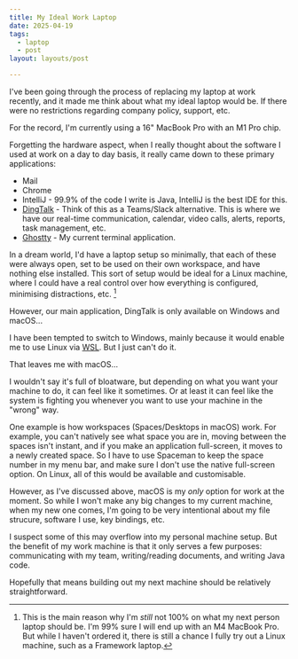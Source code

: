 ```yaml
---
title: My Ideal Work Laptop
date: 2025-04-19
tags:
  - laptop
  - post
layout: layouts/post

---
```


I've been going through the process of replacing my laptop at work recently, and it made me think about what my ideal laptop would be. If there were no restrictions regarding company policy, support, etc.

For the record, I'm currently using a 16" MacBook Pro with an M1 Pro chip.

Forgetting the hardware aspect, when I really thought about the software I used at work on a day to day basis, it really came down to these primary applications:

- Mail
- Chrome
- IntelliJ - 99.9% of the code I write is Java, IntelliJ is the best IDE for this.
- [DingTalk][dt] - Think of this as a Teams/Slack alternative. This is where we have our real-time communication, calendar, video calls, alerts, reports, task management, etc.
- [Ghostty][g] - My current terminal application.

In a dream world, I'd have a laptop setup so minimally, that each of these were always open, set to be used on their own workspace, and have nothing else installed. This sort of setup would be ideal for a Linux machine, where I could have a real control over how everything is configured, minimising distractions, etc. [^1]

However, our main application, DingTalk is only available on Windows and macOS...

I have been tempted to switch to Windows, mainly because it would enable me to use Linux via [WSL][wsl]. But I just can't do it. 

That leaves me with macOS...

I wouldn't say it's full of bloatware, but depending on what you want your machine to do, it can feel like it sometimes. Or at least it can feel like the system is fighting you whenever you want to use your machine in the "wrong" way. 

One example is how workspaces (Spaces/Desktops in macOS) work. For example, you can't natively see what space you are in, moving between the spaces isn't instant, and if you make an application full-screen, it moves to a newly created space. So I have to use Spaceman to keep the space number in my menu bar, and make sure I don't use the native full-screen option. On Linux, all of this would be available and customisable.

However, as I've discussed above, macOS is my *only* option for work at the moment. So while I won't make any big changes to my current machine, when my new one comes, I'm going to be very intentional about my file strucure, software I use, key bindings, etc. 

I suspect some of this may overflow into my personal machine setup. But the benefit of my work machine is that it only serves a few purposes: communicating with my team, writing/reading documents, and writing Java code. 

Hopefully that means building out my next machine should be relatively straightforward.

[wsl]: https://learn.microsoft.com/en-us/windows/wsl/install
[dt]: https://www.dingtalk.com/en
[g]: https://ghostty.org

[^1]: This is the main reason why I'm *still* not 100% on what my next person laptop should be. I'm 99% sure I will end up with an M4 MacBook Pro. But while I haven't ordered it, there is still a chance I fully try out a Linux machine, such as a Framework laptop.